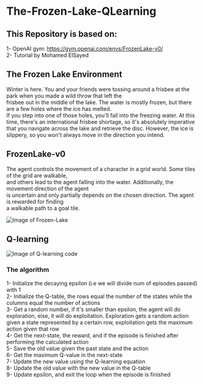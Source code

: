 # The-Frozen-Lake-QLearning

## This Repository is based on:  
1- OpenAI gym: https://gym.openai.com/envs/FrozenLake-v0/  
2- Tutorial by Mohamed ElSayed

## The Frozen Lake Environment
Winter is here. You and your friends were tossing around a frisbee at the park when you made a wild throw that left the   
frisbee out in the middle of the lake. The water is mostly frozen, but there are a few holes where the ice has melted.   
If you step into one of those holes, you'll fall into the freezing water. At this time, there's an international frisbee     shortage, so it's absolutely imperative that you navigate across the lake and retrieve the disc. However, the ice is   
slippery, so you won't always move in the direction you intend.       


## FrozenLake-v0
The agent controls the movement of a character in a grid world. Some tiles of the grid are walkable,   
and others lead to the agent falling into the water. Additionally, the movement direction of the agent  
is uncertain and only partially depends on the chosen direction. The agent is rewarded for finding   
a walkable path to a goal tile.

![Image of Frozen-Lake](https://analyticsindiamag.com/wp-content/uploads/2018/03/Frozen-Lake.png)


## Q-learning 
![Image of Q-learning code](https://developer.ibm.com/developer/articles/cc-reinforcement-learning-train-software-agent/images/fig03.png)

### The algorithm 
1- Initialize the decaying epsilon (i.e we will divide num of episodes passed) with 1    
2- Initialize the Q-table, the rows equal the number of the states while the columns equal the number of actions  
3- Get a random number, if it's smaller than epsilon, the agent will do exploration, else, it will do exploitation. Exploration gets a random action given a state represented by a certain row, exploitation gets the maximum action given that row    
4- Get the next-state, the reward, and if the episode is finished after performing the calculated action  
5- Save the old value given the past state and the action  
6- Get the maximum Q-value in the next-state   
7- Update the new value using the Q-learning equation  
8- Update the old value with the new value in the Q-table   
9- Update epsilon, and exit the loop when the episode is finished   
